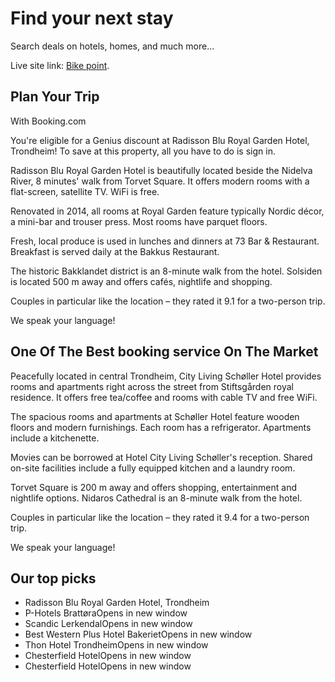 # Find your next stay

Search deals on hotels, homes, and much more...

Live site link: [Bike point](https://bike-point-7dc02.web.app/).

## Plan Your Trip

With Booking.com

You're eligible for a Genius discount at Radisson Blu Royal Garden Hotel, Trondheim! To save at this property, all you have to do is sign in.

Radisson Blu Royal Garden Hotel is beautifully located beside the Nidelva River, 8 minutes' walk from Torvet Square. It offers modern rooms with a flat-screen, satellite TV. WiFi is free.

Renovated in 2014, all rooms at Royal Garden feature typically Nordic décor, a mini-bar and trouser press. Most rooms have parquet floors.

Fresh, local produce is used in lunches and dinners at 73 Bar & Restaurant. Breakfast is served daily at the Bakkus Restaurant.

The historic Bakklandet district is an 8-minute walk from the hotel. Solsiden is located 500 m away and offers cafés, nightlife and shopping.

Couples in particular like the location – they rated it 9.1 for a two-person trip.

We speak your language!

## One Of The Best booking service On The Market

Peacefully located in central Trondheim, City Living Schøller Hotel provides rooms and apartments right across the street from Stiftsgården royal residence. It offers free tea/coffee and rooms with cable TV and free WiFi.

The spacious rooms and apartments at Schøller Hotel feature wooden floors and modern furnishings. Each room has a refrigerator. Apartments include a kitchenette.

Movies can be borrowed at Hotel City Living Schøller's reception. Shared on-site facilities include a fully equipped kitchen and a laundry room.

Torvet Square is 200 m away and offers shopping, entertainment and nightlife options. Nidaros Cathedral is an 8-minute walk from the hotel.

Couples in particular like the location – they rated it 9.4 for a two-person trip.

We speak your language!

## Our top picks

- Radisson Blu Royal Garden Hotel, Trondheim
- P-Hotels BrattøraOpens in new window
- Scandic LerkendalOpens in new window
- Best Western Plus Hotel BakerietOpens in new window
- Thon Hotel TrondheimOpens in new window
- Chesterfield HotelOpens in new window
- Chesterfield HotelOpens in new window
